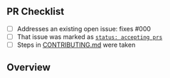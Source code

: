 <!-- 👋 Hi, thanks for sending a PR to without-undefined-properties! 🫥
Please fill out all fields below and make sure each item is true and [x] checked.
Otherwise we may not be able to review your PR. -->

## PR Checklist

- [ ] Addresses an existing open issue: fixes #000
- [ ] That issue was marked as [`status: accepting prs`](https://github.com/JoshuaKGoldberg/without-undefined-properties/issues?q=is%3Aopen+is%3Aissue+label%3A%22status%3A+accepting+prs%22)
- [ ] Steps in [CONTRIBUTING.md](https://github.com/JoshuaKGoldberg/without-undefined-properties/blob/main/.github/CONTRIBUTING.md) were taken

## Overview

<!-- Description of what is changed and how the code change does that. -->
